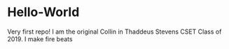 # Hello-World
Very first repo!
I am the original Collin in Thaddeus Stevens CSET Class of 2019.
I make fire beats 
